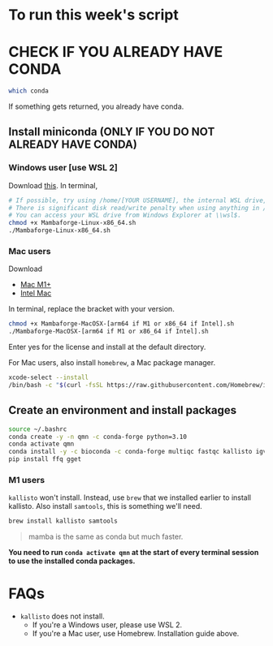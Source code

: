 # To run this week's script

# CHECK IF YOU ALREADY HAVE CONDA

```sh
which conda
```

If something gets returned, you already have conda.

## Install miniconda (ONLY IF YOU DO NOT ALREADY HAVE CONDA)


### Windows user [use WSL 2]
Download [this](https://github.com/conda-forge/miniforge/releases/latest/download/Mambaforge-Linux-x86_64.sh).
In terminal,
```sh
# If possible, try using /home/[YOUR USERNAME], the internal WSL drive, as the directory for scripts.
# There is significant disk read/write penalty when using anything in /mnt/c/.
# You can access your WSL drive from Windows Explorer at \\wsl$.
chmod +x Mambaforge-Linux-x86_64.sh
./Mambaforge-Linux-x86_64.sh
```

### Mac users
Download
  - [Mac M1+](https://github.com/conda-forge/miniforge/releases/latest/download/Mambaforge-MacOSX-arm64.sh)
  - [Intel Mac](https://github.com/conda-forge/miniforge/releases/latest/download/Mambaforge-MacOSX-x86_64.sh)

In terminal, replace the bracket with your version.
```sh
chmod +x Mambaforge-MacOSX-[arm64 if M1 or x86_64 if Intel].sh
./Mambaforge-MacOSX-[arm64 if M1 or x86_64 if Intel].sh
```

Enter yes for the license and install at the default directory.

For Mac users, also install `homebrew`, a Mac package manager.
```sh
xcode-select --install
/bin/bash -c "$(curl -fsSL https://raw.githubusercontent.com/Homebrew/install/HEAD/install.sh)"
```

## Create an environment and install packages

```sh
source ~/.bashrc
conda create -y -n qmn -c conda-forge python=3.10
conda activate qmn
conda install -y -c bioconda -c conda-forge multiqc fastqc kallisto igv
pip install ffq gget
```

### M1 users

`kallisto` won't install. Instead, use `brew` that we installed earlier to install kallisto.
Also install `samtools`, this is something we'll need.
```sh
brew install kallisto samtools
```

> mamba is the same as conda but much faster.

**You need to run `conda activate qmn` at the start of every terminal session to use the installed conda packages.**


# FAQs
- `kallisto` does not install.
  - If you're a Windows user, please use WSL 2.
  - If you're a Mac user, use Homebrew. Installation guide above.
